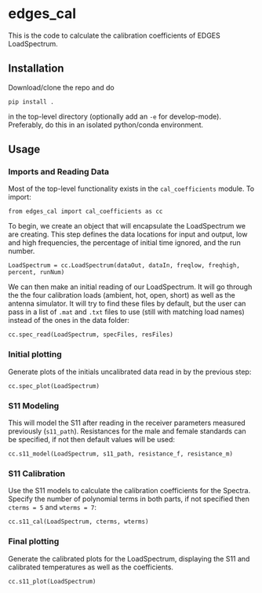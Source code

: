 # edges_cal

This is the code to calculate the calibration coefficients of EDGES LoadSpectrum.

## Installation

Download/clone the repo and do

```
pip install .
```

in the top-level directory (optionally add an `-e` for develop-mode).
Preferably, do this in an isolated python/conda environment.

## Usage

### Imports and Reading Data
Most of the top-level functionality exists in the `cal_coefficients` module. To import:

```
from edges_cal import cal_coefficients as cc
```

To begin, we create an object that will encapsulate the LoadSpectrum we are creating.
This step defines the data locations for input and output, low and high frequencies,
the percentage of initial time ignored, and the run number.

```
LoadSpectrum = cc.LoadSpectrum(dataOut, dataIn, freqlow, freqhigh, percent, runNum)
```

We can then make an initial reading of our LoadSpectrum. It will go through the the four
calibration loads (ambient, hot, open, short) as well as the antenna simulator.
It will try to find these files by default, but the user can pass in a list of `.mat`
and `.txt` files to use (still with matching load names) instead of the ones in the
data folder:

```
cc.spec_read(LoadSpectrum, specFiles, resFiles)
```

### Initial plotting

Generate plots of the initials uncalibrated data read in by the previous step:
```
cc.spec_plot(LoadSpectrum)
```

### S11 Modeling

This will model the S11 after reading in the receiver parameters measured previously
(`s11_path`). Resistances for the male and female standards can be specified, if not
then default values will be used:
```
cc.s11_model(LoadSpectrum, s11_path, resistance_f, resistance_m)
```

### S11 Calibration

Use the S11 models to calculate the calibration coefficients for the Spectra.
Specify the number of polynomial terms in both parts, if not specified then
`cterms = 5` and `wterms = 7`:
```
cc.s11_cal(LoadSpectrum, cterms, wterms)
```

### Final plotting

Generate the calibrated plots for the LoadSpectrum, displaying the S11 and calibrated
temperatures as well as the coefficients.
```
cc.s11_plot(LoadSpectrum)
```
